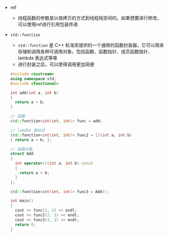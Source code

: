 - ref
  - 线程函数的参数是以值拷贝的方式到线程栈空间的。如果想要进行修改，可以使用ref进行引用包装传递
  
- `std::function`
  
  - `std::function` 是 C++ 标准库提供的一个通用的函数封装器，它可以用来存储和调用各种可调用对象，包括函数、函数指针、成员函数指针、lambda 表达式等等
  - 进行封装之后，可以使得调用更加简便
  
  ```c++
  #include <iostream>
  using namespace std;
  #include <functional>
  
  int add(int a, int b)
  {
    return a + b;
  }
  
  // 函数
  std::function<int(int, int)> func = add;
  
  // lamdba 表达式
  std::function<int(int, int)> func2 = [](int a, int b)
  { return a + b; };
  
  // 函数对象
  struct Add
  {
    int operator()(int a, int b) const
    {
      return a + b;
    }
  };
  
  std::function<int(int, int)> func3 = Add();
  
  int main()
  {
    cout << func(1, 2) << endl;
    cout << func2(2, 2) << endl;
    cout << func3(3, 2) << endl;
    return 0;
  }
  ```
  
  